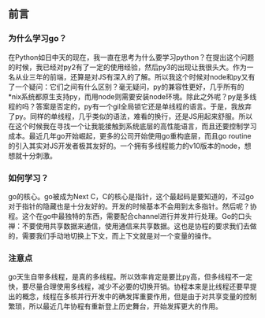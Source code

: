 ## 前言

### 为什么学习go？

在Python如日中天的现在，我一直在思考为什么要学习python？在提出这个问题的时候，我已经对py2有了一定的使用经验，然后py3的出现让我很头大。作为一名从业三年的前端，还算是对JS有深入的了解。所以我这个时候对node和py又有了一个疑问：它们之间有什么区别？毫无疑问，py的兼容性更好，几乎所有的*nix系统都原生支持py，而用node则需要安装node环境。除此之外呢？py是多线程的吗？答案是否定的，py有一个gil全局锁它还是单线程的语言。于是，我放弃了py。同样的单线程，几乎类似的语法，难看的换行，还是JS用起来舒服。所以在这个时候我在寻找一个让我能接触到系统底层的高性能语言，而且还要控制学习成本。最近几年go开始崛起，更多的公司开始使用go重构底层，而且go routine的引入其实对JS开发者极其友好的。一个拥有多线程能力的v10版本的node，想想就十分刺激。

### 如何学习？
go的核心。go被成为Next C，C的核心是指针，这个最起码是要知道的，不过go对于指针的隐藏也是十分友好的。开发的时候基本不会用到太多指针。然后呢？协程。这个在go中最独特的东西，需要配合channel进行并发并行处理。Go的口头禅：不要使用共享数据来通信，使用通信来共享数据。这也是协程的要求我们去做的，需要我们手动地切换上下文，而上下文就是对一个变量的操作。

### 注意点

go天生自带多线程，是真的多线程。所以效率肯定是要比py高，但多线程不一定快，要尽量合理使用多线程，减少不必要的切换开销。协程本来是比线程还要早提出的概念，线程在多核并行开发中的确发挥重要作用，但是由于对共享变量的控制繁琐，所以最近几年协程有重新登上历史舞台，开始发挥更大的作用。